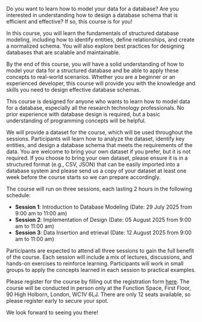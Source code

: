Do you want to learn how to model your data for a database? Are you interested in understanding how to design a database schema that is efficient and effective? If so, this course is for you!

In this course, you will learn the fundamentals of structured database modeling, including how to identify entities, define relationships, and create a normalized schema. You will also explore best practices for designing databases that are scalable and maintainable.

By the end of this course, you will have a solid understanding of how to model your data for a structured database and be able to apply these concepts to real-world scenarios. Whether you are a beginner or an experienced developer, this course will provide you with the knowledge and skills you need to design effective database schemas.

This course is designed for anyone who wants to learn how to model data for a database, especially all the research technology professionals. No prior experience with database design is required, but a basic understanding of programming concepts will be helpful.

We will provide a dataset for the course, which will be used throughout the sessions. Participants will learn how to analyze the dataset, identify key entities, and design a database schema that meets the requirements of the data. You are welcome to bring your own dataset if you prefer, but it is not required. If you choose to bring your own dataset, please ensure it is in a structured format (e.g., CSV, JSON) that can be easily imported into a database system and please send us a copy of your dataset at least one week before the course starts so we can prepare accordingly.

The course will run on three sessions, each lasting 2 hours in the following schedule:
- **Session 1**: Introduction to Database Modeling (Date: 29 July 2025 from 9:00 am to 11:00 am)
- **Session 2**: Implementation of Design (Date: 05 August 2025 from 9:00 am to 11:00 am)
- **Session 3**: Data Insertion and etrieval (Date: 12 August 2025 from 9:00 am to 11:00 am)

Participants are expected to attend all three sessions to gain the full benefit of the course. Each session will include a mix of lectures, discussions, and hands-on exercises to reinforce learning. Participants will work in small groups to apply the concepts learned in each session to practical examples.

Please register for the course by filling out the registration form [here](https://example.com/registration-form). The course will be conducted in person only at the Function Space, First Floor, 90 High Holborn, London, WC1V 6LJ. There are only 12 seats available, so please register early to secure your spot.

We look forward to seeing you there!
